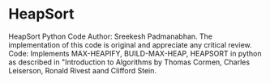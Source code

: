 # HeapSort
HeapSort
Python Code Author: Sreekesh Padmanabhan. The implementation of this code is original and appreciate any critical review.
Code: Implements MAX-HEAPIFY, BUILD-MAX-HEAP, HEAPSORT in python as described in "Introduction to Algorithms by Thomas Cormen, Charles Leiserson, Ronald Rivest aand Clifford Stein.
